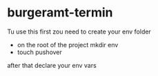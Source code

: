 # burgeramt-termin

Tu use this first zou need to create your env folder
- on the root of the project mkdir env
- touch pushover 

after that declare your env vars
